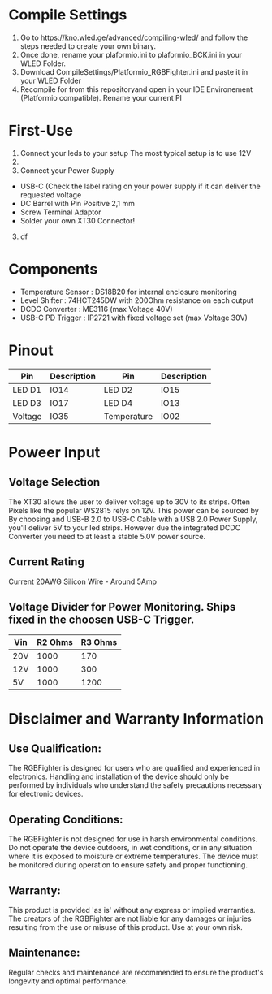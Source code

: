 
# Compile Settings
1) Go to https://kno.wled.ge/advanced/compiling-wled/ and follow the steps needed to create your own binary.
2) Once done, rename your plaformio.ini to plaformio_BCK.ini in your WLED Folder.
3) Download CompileSettings/Platformio_RGBFighter.ini and paste it in your WLED Folder
4) Recompile for from this repositoryand open in your IDE Environement (Platformio compatible).
Rename your current Pl

# First-Use
1) Connect your leds to your setup
The most typical setup is to use 12V 
2) 
3) Connect your Power Supply
- USB-C (Check the label rating on your power supply if it can deliver the requested voltage
- DC Barrel with Pin Positive 2,1 mm
- Screw Terminal Adaptor
- Solder your own XT30 Connector!

3) df

# Components
- Temperature Sensor : DS18B20 for internal enclosure monitoring
- Level Shifter : 74HCT245DW with 200Ohm resistance on each output
- DCDC Converter : ME3116 (max Voltage 40V)
- USB-C PD Trigger : IP2721 with fixed voltage set (max Voltage 30V)

# Pinout
Pin | Description | Pin | Description
--- | --- | --- | ---
LED D1 | IO14 | LED D2 | IO15
LED D3 | IO17 | LED D4 | IO13
Voltage | IO35 | Temperature | IO02

# Poweer Input
## Voltage Selection
The XT30 allows the user to deliver voltage up to 30V to its strips. Often Pixels like the popular WS2815 relys on 12V.
This power can be sourced by 
By choosing and USB-B 2.0 to USB-C Cable with a USB 2.0 Power Supply, you'll deliver 5V to your led strips. 
However due the integrated DCDC Converter you need to at least a stable 5.0V power source. 

## Current Rating
Current 20AWG Silicon Wire - Around 5Amp
## Voltage Divider for Power Monitoring. Ships fixed in the choosen USB-C Trigger.
Vin	| R2 Ohms	| R3 Ohms
--- | --- | ---
20V |	1000	| 170
12V	| 1000	| 300
5V	| 1000	| 1200

# Disclaimer and Warranty Information

## Use Qualification: 
The RGBFighter is designed for users who are qualified and experienced in electronics. Handling and installation of the device should only be performed by individuals who understand the safety precautions necessary for electronic devices.

## Operating Conditions: 
The RGBFighter is not designed for use in harsh environmental conditions. Do not operate the device outdoors, in wet conditions, or in any situation where it is exposed to moisture or extreme temperatures. The device must be monitored during operation to ensure safety and proper functioning.

## Warranty: 
This product is provided 'as is' without any express or implied warranties. The creators of the RGBFighter are not liable for any damages or injuries resulting from the use or misuse of this product. Use at your own risk.

## Maintenance:
Regular checks and maintenance are recommended to ensure the product's longevity and optimal performance.

